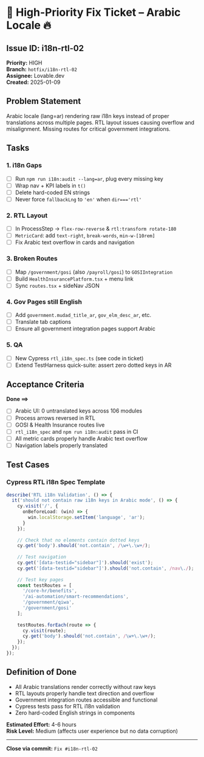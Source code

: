# 🔧 High-Priority Fix Ticket – Arabic Locale 🔥

## Issue ID: i18n-rtl-02
**Priority:** HIGH  
**Branch:** `hotfix/i18n-rtl-02`  
**Assignee:** Lovable.dev  
**Created:** 2025-01-09  

## Problem Statement
Arabic locale (lang=ar) rendering raw i18n keys instead of proper translations across multiple pages. RTL layout issues causing overflow and misalignment. Missing routes for critical government integrations.

## Tasks

### 1. i18n Gaps
- [ ] Run `npm run i18n:audit --lang=ar`, plug every missing key
- [ ] Wrap nav + KPI labels in `t()`
- [ ] Delete hard-coded EN strings
- [ ] Never force `fallbackLng` to `'en'` when `dir==='rtl'`

### 2. RTL Layout
- [ ] In ProcessStep → `flex-row-reverse` & `rtl:transform rotate-180`
- [ ] `MetricCard`: add `text-right`, `break-words`, `min-w-[10rem]`
- [ ] Fix Arabic text overflow in cards and navigation

### 3. Broken Routes
- [ ] Map `/government/gosi` (also `/payroll/gosi`) to `GOSIIntegration`
- [ ] Build `HealthInsurancePlatform.tsx` + menu link
- [ ] Sync `routes.tsx` + sideNav JSON

### 4. Gov Pages still English
- [ ] Add `government.mudad_title_ar`, `gov_elm_desc_ar`, etc.
- [ ] Translate tab captions
- [ ] Ensure all government integration pages support Arabic

### 5. QA
- [ ] New Cypress `rtl_i18n_spec.ts` (see code in ticket)
- [ ] Extend TestHarness quick-suite: assert zero dotted keys in AR

## Acceptance Criteria

**Done ==>**
- [ ] Arabic UI: 0 untranslated keys across 106 modules
- [ ] Process arrows reversed in RTL
- [ ] GOSI & Health Insurance routes live
- [ ] `rtl_i18n_spec` and `npm run i18n:audit` pass in CI
- [ ] All metric cards properly handle Arabic text overflow
- [ ] Navigation labels properly translated

## Test Cases

### Cypress RTL i18n Spec Template
```typescript
describe('RTL i18n Validation', () => {
  it('should not contain raw i18n keys in Arabic mode', () => {
    cy.visit('/', { 
      onBeforeLoad: (win) => {
        win.localStorage.setItem('language', 'ar');
      }
    });
    
    // Check that no elements contain dotted keys
    cy.get('body').should('not.contain', /\w+\.\w+/);
    
    // Test navigation
    cy.get('[data-testid="sidebar"]').should('exist');
    cy.get('[data-testid="sidebar"]').should('not.contain', /nav\./);
    
    // Test key pages
    const testRoutes = [
      '/core-hr/benefits',
      '/ai-automation/smart-recommendations', 
      '/government/qiwa',
      '/government/gosi'
    ];
    
    testRoutes.forEach(route => {
      cy.visit(route);
      cy.get('body').should('not.contain', /\w+\.\w+/);
    });
  });
});
```

## Definition of Done
- All Arabic translations render correctly without raw keys
- RTL layouts properly handle text direction and overflow
- Government integration routes accessible and functional
- Cypress tests pass for RTL i18n validation
- Zero hard-coded English strings in components

**Estimated Effort:** 4-6 hours  
**Risk Level:** Medium (affects user experience but no data corruption)  

---
**Close via commit:** `Fix #i18n-rtl-02`